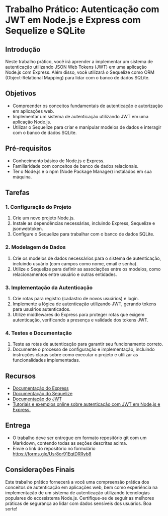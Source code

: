 # Trabalho Prático: Autenticação com JWT em Node.js e Express com Sequelize e SQLite

## Introdução

Neste trabalho prático, você irá aprender a implementar um sistema de autenticação utilizando JSON Web Tokens (JWT) em uma aplicação Node.js com Express. Além disso, você utilizará o Sequelize como ORM (Object-Relational Mapping) para lidar com o banco de dados SQLite.

## Objetivos

- Compreender os conceitos fundamentais de autenticação e autorização em aplicações web.
- Implementar um sistema de autenticação utilizando JWT em uma aplicação Node.js.
- Utilizar o Sequelize para criar e manipular modelos de dados e interagir com o banco de dados SQLite.

## Pré-requisitos

- Conhecimento básico de Node.js e Express.
- Familiaridade com conceitos de banco de dados relacionais.
- Ter o Node.js e o npm (Node Package Manager) instalados em sua máquina.

## Tarefas

### 1. Configuração do Projeto

1. Crie um novo projeto Node.js.
2. Instale as dependências necessárias, incluindo Express, Sequelize e jsonwebtoken.
3. Configure o Sequelize para trabalhar com o banco de dados SQLite.

### 2. Modelagem de Dados

1. Crie os modelos de dados necessários para o sistema de autenticação, incluindo usuário (com campos como nome, email e senha).
2. Utilize o Sequelize para definir as associações entre os modelos, como relacionamentos entre usuário e outras entidades.

### 3. Implementação da Autenticação

1. Crie rotas para registro (cadastro de novos usuários) e login.
2. Implemente a lógica de autenticação utilizando JWT, gerando tokens para usuários autenticados.
3. Utilize middlewares do Express para proteger rotas que exigem autenticação, verificando a presença e validade dos tokens JWT.

### 4. Testes e Documentação

1. Teste as rotas de autenticação para garantir seu funcionamento correto.
2. Documente o processo de configuração e implementação, incluindo instruções claras sobre como executar o projeto e utilizar as funcionalidades implementadas.

## Recursos

- [Documentação do Express](https://expressjs.com/)
- [Documentação do Sequelize](https://sequelize.org/)
- [Documentação do JWT](https://jwt.io/)
- [Tutoriais e exemplos online sobre autenticação com JWT em Node.js e Express.](https://www.youtube.com/results?search_query=autentica%C3%A7%C3%A3o+com+jwt+em+node.js+e+express+sqlite)

## Entrega

- O trabalho deve ser entregue em formato repositório git com um Markdown, contendo todas as seções descritas acima.
- Envie o link do repositório no formulário https://forms.gle/Usr8or91EqtDRRyb8

## Considerações Finais

Este trabalho prático fornecerá a você uma compreensão prática dos conceitos de autenticação em aplicações web, bem como experiência na implementação de um sistema de autenticação utilizando tecnologias populares do ecossistema Node.js. Certifique-se de seguir as melhores práticas de segurança ao lidar com dados sensíveis dos usuários. Boa sorte!

